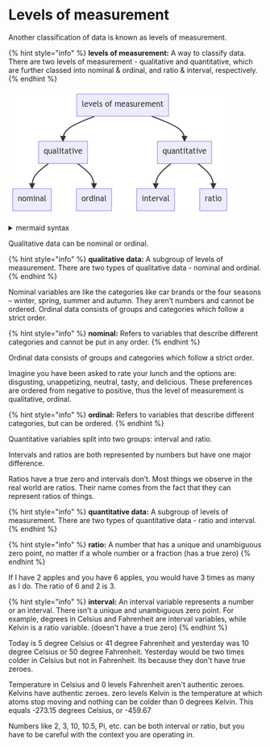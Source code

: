 # Levels of measurement

Another classification of data is known as levels of measurement.

{% hint style="info" %}
**levels of measurement:** A way to classify data. There are two levels of measurement - qualitative and quantitative, which are further classed into nominal & ordinal, and ratio & interval, respectively.
{% endhint %}

![](../../.gitbook/assets/mermaid-diagram-20220622173638.png)

<details>

<summary>mermaid syntax</summary>

```

graph TD
    A[levels of measurement] --> B[qualitative];
    A[levels of measurement] --> D[quantitative];
    B[qualitative] --> C[nominal];
    B[qualitative] --> F[ordinal];
    D[quantitative] --> E[interval];
    D[quantitative] --> G[ratio];
```

</details>

Qualitative data can be nominal or ordinal.

{% hint style="info" %}
**qualitative data:** A subgroup of levels of measurement. There are two types of qualitative data - nominal and ordinal.
{% endhint %}

Nominal variables are like the categories like car brands or the four seasons – winter, spring, summer and autumn. They aren’t numbers and cannot be ordered. Ordinal data consists of groups and categories which follow a strict order.

{% hint style="info" %}
**nominal:** Refers to variables that describe different categories and cannot be put in any order.
{% endhint %}

Ordinal data consists of groups and categories which follow a strict order.

Imagine you have been asked to rate your lunch and the options are: disgusting, unappetizing, neutral, tasty, and delicious. These preferences are ordered from negative to positive, thus the level of measurement is qualitative, ordinal.

{% hint style="info" %}
**ordinal:** Refers to variables that describe different categories, but can be ordered.
{% endhint %}

Quantitative variables split into two groups: interval and ratio.

Intervals and ratios are both represented by numbers but have one major difference.

Ratios have a true zero and intervals don’t. Most things we observe in the real world are ratios. Their name comes from the fact that they can represent ratios of things.

{% hint style="info" %}
**quantitative data:** A subgroup of levels of measurement. There are two types of quantitative data - ratio and interval.
{% endhint %}

{% hint style="info" %}
**ratio:** A number that has a unique and unambiguous zero point, no matter if a whole number or a fraction (has a true zero)
{% endhint %}

If I have 2 apples and you have 6 apples, you would have 3 times as many as I do. The ratio of 6 and 2 is 3.



{% hint style="info" %}
**interval:** An interval variable represents a number or an interval. There isn't a unique and unambiguous zero point. For example, degrees in Celsius and Fahrenheit are interval variables, while Kelvin is a ratio variable. (doesn't have a true zero)
{% endhint %}

Today is 5 degree Celsius or 41 degree Fahrenheit and yesterday was 10 degree Celsius or 50 degree Fahrenheit. Yesterday would be two times colder in Celsius but not in Fahrenheit. Its because they don't have true zeroes.

Temperature in Celsius and 0 levels Fahrenheit aren't authentic zeroes. Kelvins have authentic zeroes. zero levels Kelvin is the temperature at which atoms stop moving and nothing can be colder than 0 degrees Kelvin. This equals -273.15 degrees Celsius, or -459.67

Numbers like 2, 3, 10, 10.5, Pi, etc. can be both interval or ratio, but you have to be careful with the context you are operating in.

